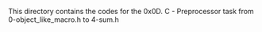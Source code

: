This directory contains the 
codes for the 0x0D. C - Preprocessor
task from 0-object_like_macro.h to
4-sum.h
